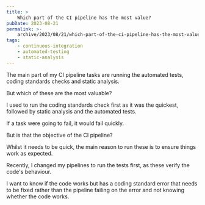 ```yaml
---
title: >
    Which part of the CI pipeline has the most value?
pubDate: 2023-08-21
permalink: >-
    archive/2023/08/21/which-part-of-the-ci-pipeline-has-the-most-value
tags:
    - continuous-integration
    - automated-testing
    - static-analysis
---
```


The main part of my CI pipeline tasks are running the automated tests, coding standards checks and static analysis.

But which of these are the most valuable?

I used to run the coding standards check first as it was the quickest, followed by static analysis and the automated tests.

If a task were going to fail, it would fail quickly.

But is that the objective of the CI pipeline?

Whilst it needs to be quick, the main reason to run these is to ensure things work as expected.

Recently, I changed my pipelines to run the tests first, as these verify the code's behaviour.

I want to know if the code works but has a coding standard error that needs to be fixed rather than the pipeline failing on the error and not knowing whether the code works.
